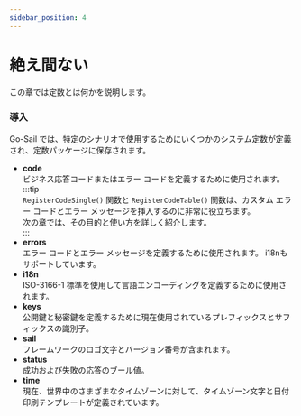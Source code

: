 ```yaml
---
sidebar_position: 4
---
```


# 絶え間ない  
この章では定数とは何かを説明します。  
### 導入  
Go-Sail では、特定のシナリオで使用するためにいくつかのシステム定数が定義され、定数パッケージに保存されます。  
- **code**  
ビジネス応答コードまたはエラー コードを定義するために使用されます。  
    :::tip  
    `RegisterCodeSingle()` 関数と `RegisterCodeTable()` 関数は、カスタム エラー コードとエラー メッセージを挿入するのに非常に役立ちます。  
    次の章では、その目的と使い方を詳しく紹介します。  
    :::  
- **errors**  
エラー コードとエラー メッセージを定義するために使用されます。 i18nもサポートしています。  
- **i18n**  
ISO-3166-1 標準を使用して言語エンコーディングを定義するために使用されます。  
- **keys**  
公開鍵と秘密鍵を定義するために現在使用されているプレフィックスとサフィックスの識別子。  
- **sail**  
フレームワークのロゴ文字とバージョン番号が含まれます。  
- **status**  
成功および失敗の応答のブール値。  
- **time**  
現在、世界中のさまざまなタイムゾーンに対して、タイムゾーン文字と日付印刷テンプレートが定義されています。  